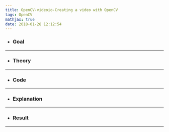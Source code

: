 ```yaml
---
title: OpenCV-videoio-Creating a video with OpenCV
tags: OpenCV
mathjax: true
date: 2018-01-28 12:12:54
---
```

- ### Goal

---
- ### Theory

---
- ### Code

---
- ### Explanation

---
- ### Result

---
